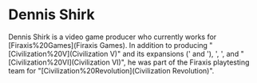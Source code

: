 # Dennis Shirk

Dennis Shirk is a video game producer who currently works for [Firaxis%20Games](Firaxis Games). In addition to producing "[Civilization%20V](Civilization V)" and its expansions (' and '), ', ', and "[Civilization%20VI](Civilization VI)", he was part of the Firaxis playtesting team for "[Civilization%20Revolution](Civilization Revolution)".